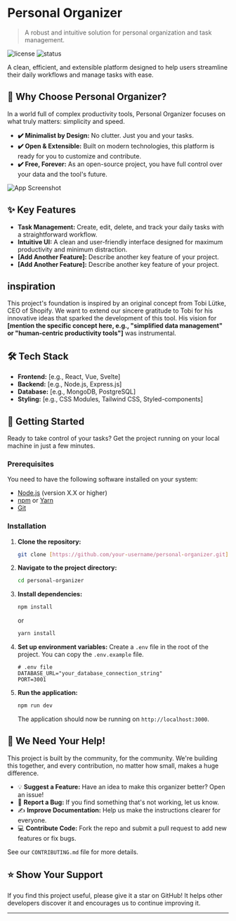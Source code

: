 # Personal Organizer

> A robust and intuitive solution for personal organization and task management.

![license](https://img.shields.io/badge/license-MIT-blue.svg)
![status](https://img.shields.io/badge/status-active-brightgreen.svg)

A clean, efficient, and extensible platform designed to help users streamline their daily workflows and manage tasks with ease.

## 🤔 Why Choose Personal Organizer?

In a world full of complex productivity tools, Personal Organizer focuses on what truly matters: simplicity and speed.

* **✔️ Minimalist by Design:** No clutter. Just you and your tasks.
* **✔️ Open & Extensible:** Built on modern technologies, this platform is ready for you to customize and contribute.
* **✔️ Free, Forever:** As an open-source project, you have full control over your data and the tool's future.

![App Screenshot](./assets/logo_software_personal_organizator_for_adhders.jpg)

## ✨ Key Features

* **Task Management:** Create, edit, delete, and track your daily tasks with a straightforward workflow.
* **Intuitive UI:** A clean and user-friendly interface designed for maximum productivity and minimum distraction.
* **[Add Another Feature]:** Describe another key feature of your project.
* **[Add Another Feature]:** Describe another key feature of your project.

## inspiration

This project's foundation is inspired by an original concept from Tobi Lütke, CEO of Shopify. We want to extend our sincere gratitude to Tobi for his innovative ideas that sparked the development of this tool. His vision for **[mention the specific concept here, e.g., "simplified data management" or "human-centric productivity tools"]** was instrumental.

## 🛠️ Tech Stack

* **Frontend:** [e.g., React, Vue, Svelte]
* **Backend:** [e.g., Node.js, Express.js]
* **Database:** [e.g., MongoDB, PostgreSQL]
* **Styling:** [e.g., CSS Modules, Tailwind CSS, Styled-components]

## 🚀 Getting Started

Ready to take control of your tasks? Get the project running on your local machine in just a few minutes.

### Prerequisites

You need to have the following software installed on your system:
* [Node.js](https://nodejs.org/) (version X.X or higher)
* [npm](https://www.npmjs.com/) or [Yarn](https://yarnpkg.com/)
* [Git](https://git-scm.com/)

### Installation

1.  **Clone the repository:**
    ```bash
    git clone [https://github.com/your-username/personal-organizer.git](https://github.com/your-username/personal-organizer.git)
    ```
2.  **Navigate to the project directory:**
    ```bash
    cd personal-organizer
    ```
3.  **Install dependencies:**
    ```bash
    npm install
    ```
    or
    ```bash
    yarn install
    ```
4.  **Set up environment variables:**
    Create a `.env` file in the root of the project. You can copy the `.env.example` file.
    ```
    # .env file
    DATABASE_URL="your_database_connection_string"
    PORT=3001
    ```

5.  **Run the application:**
    ```bash
    npm run dev
    ```
    The application should now be running on `http://localhost:3000`.

## 🤝 We Need Your Help!

This project is built by the community, for the community. We're building this together, and every contribution, no matter how small, makes a huge difference.

* 💡 **Suggest a Feature:** Have an idea to make this organizer better? Open an issue!
* 🐛 **Report a Bug:** If you find something that's not working, let us know.
* ✍️ **Improve Documentation:** Help us make the instructions clearer for everyone.
* 💻 **Contribute Code:** Fork the repo and submit a pull request to add new features or fix bugs.

See our `CONTRIBUTING.md` file for more details.

## ⭐ Show Your Support

If you find this project useful, please give it a star on GitHub! It helps other developers discover it and encourages us to continue improving it.

---
